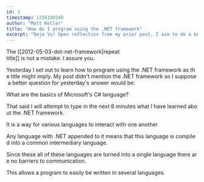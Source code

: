 ```yaml
---
id: 3
timestamp: 1336190340
author: "Matt Keller"
title: "How do I program using the .NET framework"
excerpt: "Deja Vu! Upon reflection from my prior post, I aim to do a better job of describing the .NET framework."
---
```


The [[2012-05-03-dot-net-framework|repeat title]] is not a mistake. I assure you.

Yesterday I set out to learn how to program using the .NET framework as the title might imply. My post didn't mention the .NET framework so I suppose a better question for yesterday's answer would be:

What are the basics of Microsoft's C# language?

That said I will attempt to type in the next 6 minutes what I have learned about the .NET framework.

It is a way for various languages to interact with one another

Any language with .NET appended to it means that this language is compiled into a common intermediary language.

Since these all of these languages are turned into a single language there are no barriers to communication.

This allows a program to easily be written in several languages.